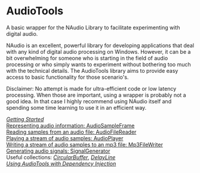 # AudioTools
A basic wrapper for the NAudio Library to facilitate experimenting with digital audio.    

NAudio is an excellent, powerful library for developing applications that deal with any kind of digital audio processing on Windows. However, it can be a bit overwhelming for someone who is starting in the field of audio processing or who simply wants to experiment without bothering too much with the technical details.
The AudioTools library aims to provide easy access to basic functionality for those scenario's.    
    
Disclaimer: No attempt is made for ultra-efficient code or low latency processing. When those are important, using a wrapper is probably not a good idea. In that case I highly recommend using NAudio itself and spending some time learning to use it in an efficient way.

*[Getting Started](Docs/GettingStarted.md)*    
[Representing audio information: AudioSampleFrame](Docs/AudioSampleFrame.md)   
[Reading samples from an audio file: AudioFileReader](Docs/AudioFileReader.md)   
[Playing a stream of audio samples: AudioPlayer](Docs/AudioPlayer.md)       
[Writing a stream of audio samples to an mp3 file: Mp3FileWriter](Docs/Mp3FileWriter.md)    
[Generating audio signals: SignalGenerator](Docs/SignalGenerator.md)    
Useful collections: *[CircularBuffer](Docs/circularBuffer.md)*, *[DelayLine](Docs/DelayLine.md)*     
*[Using AudioTools with Dependency Injection](Docs/DependencyInjection.md)*
  
